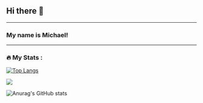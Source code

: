 ## Hi there 👋
---

### My name is Michael!
---

<!--
**MichaelKuch26/aboutMeMD** is a ✨ _special_ ✨ repository because its `README.md` (this file) appears on your GitHub profile.

Here are some ideas to get you started:

- 🔭 I’m currently working on ...
- 🌱 I’m currently learning ...
- 👯 I’m looking to collaborate on ...
- 🤔 I’m looking for help with ...
- 💬 Ask me about ...
- 📫 How to reach me: ...
- 😄 Pronouns: ...
- ⚡ Fun fact: ...
-->

### :fire: My Stats :

[![Top Langs](https://github-readme-stats.vercel.app/api/top-langs/?username=MichaelKuch26&langs_count=8)](https://github.com/MichaelKuch26/github-readme-stats)

![](https://komarev.com/ghpvc/?username=MichaelKuch26)

![Anurag's GitHub stats](https://github-readme-stats.vercel.app/api?username=MichaelKuch26&show_icons=true&theme=synthwave)
